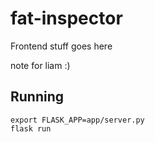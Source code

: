 # fat-inspector

Frontend stuff goes here

note for liam :)

## Running

```
export FLASK_APP=app/server.py
flask run
```